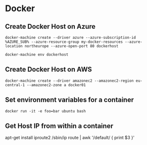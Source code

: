 # Docker

## Create Docker Host on Azure

`docker-machine create --driver azure --azure-subscription-id %AZURE_SUB% --azure-resource-group my-docker-resources --azure-location northeurope --azure-open-port 80 dockerhost`

`docker-machine env dockerhost`

## Create Docker Host on AWS
`docker-machine create --driver amazonec2 --amazonec2-region eu-central-1 --amazonec2-zone a docker01`

## Set environment variables for a container

`docker run -it -e foo=bar ubuntu bash`

## Get Host IP from within a container

apt-get install iproute2
/sbin/ip route | awk '/default/ { print $3 }'
